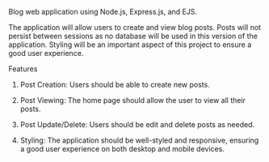 Blog web application using Node.js, Express.js, and EJS.

The application will allow users to create and view blog posts. Posts will not persist between sessions as no database will be used in this version of the application. Styling will be an important aspect of this project to ensure a good user experience.

Features
1. Post Creation: Users should be able to create new posts.

2. Post Viewing: The home page should allow the user to view all their posts.

3. Post Update/Delete: Users should be edit and delete posts as needed.

3. Styling: The application should be well-styled and responsive, ensuring a good user experience on both desktop and mobile devices.




